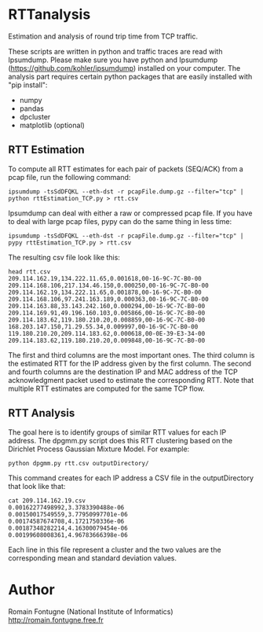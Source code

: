 # RTTanalysis
Estimation and analysis of round trip time from TCP traffic.

These scripts are written in python and traffic traces are read with Ipsumdump. Please make sure you have python and Ipsumdump (https://github.com/kohler/ipsumdump) installed on your computer. The analysis part requires certain python packages that are easily installed with "pip install":
* numpy
* pandas
* dpcluster
* matplotlib (optional)

## RTT Estimation
To compute all RTT estimates for each pair of packets (SEQ/ACK) from a pcap file, run the following command:
```Shell
ipsumdump -tsSdDFQKL --eth-dst -r pcapFile.dump.gz --filter="tcp" | python rttEstimation_TCP.py > rtt.csv
```

Ipsumdump can deal with either a raw or compressed pcap file.
If you have to deal with large pcap files, pypy can do the same thing in less time:
```Shell
ipsumdump -tsSdDFQKL --eth-dst -r pcapFile.dump.gz --filter="tcp" | pypy rttEstimation_TCP.py > rtt.csv
```

The resulting csv file look like this:
```Shell
head rtt.csv
209.114.162.19,134.222.11.65,0.001618,00-16-9C-7C-B0-00
209.114.168.106,217.134.46.150,0.000250,00-16-9C-7C-B0-00
209.114.162.19,134.222.11.65,0.001878,00-16-9C-7C-B0-00
209.114.168.106,97.241.163.189,0.000363,00-16-9C-7C-B0-00
209.114.163.88,33.143.242.160,0.000294,00-16-9C-7C-B0-00
209.114.169.91,49.196.160.103,0.005866,00-16-9C-7C-B0-00
209.114.183.62,119.180.210.20,0.008859,00-16-9C-7C-B0-00
168.203.147.150,71.29.55.34,0.009997,00-16-9C-7C-B0-00
119.180.210.20,209.114.183.62,0.000618,00-0E-39-E3-34-00
209.114.183.62,119.180.210.20,0.009848,00-16-9C-7C-B0-00
```

The first and third columns are the most important ones. The third column is the estimated RTT for the IP address given by the first column.
The second and fourth columns are the destination IP and MAC address of the TCP acknowledgment packet used to estimate the corresponding RTT.
Note that multiple RTT estimates are computed for the same TCP flow.

## RTT Analysis
The goal here is to identify groups of similar RTT values for each IP address. The dpgmm.py script does this RTT clustering based on the Dirichlet Process Gaussian Mixture Model. For example:
```Shell
python dpgmm.py rtt.csv outputDirectory/
```
This command creates for each IP address a CSV file in the outputDirectory that look like that:
```Shell
cat 209.114.162.19.csv
0.00162277498992,3.3783390488e-06
0.00150017549559,3.77950997701e-06
0.00174587674708,4.1721750336e-06
0.00187348282214,4.16300079454e-06
0.00199608008361,4.96783666398e-06
```
Each line in this file represent a cluster and the two values are the corresponding mean and standard deviation values.

# Author
Romain Fontugne (National Institute of Informatics) http://romain.fontugne.free.fr
